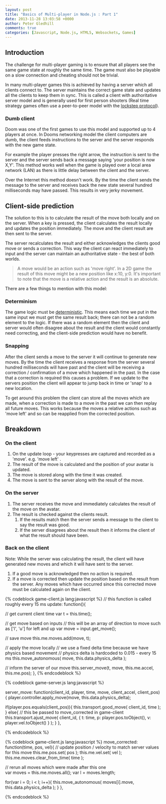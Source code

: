 ```yaml
---
layout: post
title: "Basics of Multi-player in Node.js : Part 1"
date: 2013-11-28 13:03:58 +0000
author: Peter Gledhill
comments: true
categories: [Javascript, Node.js, HTML5, Websockets, Games]
---
```


## Introduction

The challenge for multi-player gaming is to ensure that all players see the same game state at roughly the same time. The game must also be playable on a slow connection and cheating should not be trivial. 

In many multi-player games this is achieved by having a server which all clients connect to. The server maintains the correct game state and updates all the clients to keep them in sync.  This is called a client with authoritative server model and is generally used for first person shooters (Real time strategy games often use a peer-to-peer model with the [lockstep protocol](http://en.wikipedia.org/wiki/Lockstep_protocol)).

### Dumb client
Doom was one of the first games to use this model and supported up to 4 players at once.  In Dooms networking model the client computers are dumb, the client feeds instructions to the server and the server responds with the new game state.  

For example the player presses the right arrow, the instruction is sent to the server and the server sends back a message saying 'your position is now X,Y'.  This method works well when the game is played over a local area network (LAN) as there is little delay between the client and the server.

Over the Internet this method doesn't work.  By the time the client sends the message to the server and receives back the new state several hundred milliseconds may have passed. This results in very jerky movement. 

## Client-side prediction

The solution to this is to calculate the result of the move both locally and on the server. When a key is pressed, the client calculates the result locally and updates the position immediately.  The move and the client result are then sent to the server.  

The server recalculates the result and either acknowledges the clients good move or sends a correction.  This way the client can react immediately to input and the server can maintain an authoritative state - the best of both worlds. 

> A move would be an action such as 'move right'. In a 2D game the result of this move might be a new position like x:10, y:0.  It's important to note that the move is a relative action and the result is an absolute.

There are a few things to mention with this model:

### Determinism

The game logic must be [deterministic](http://en.wikipedia.org/wiki/Deterministic_system).  This means each time we put in the same input we must get the same result back; there can not be a random element to the logic. If there was a random element then the client and server would often disagree about the result and the client would constantly need correcting, and the client-side prediction would have no benefit. 

### Snapping
After the client sends a move to the server it will continue to generate new moves.  By the time the client receives a response from the server several hundred milliseconds will have past and the client will be receiving a correction / confirmation of a move which happened in the past.  In the case that a correction is required this causes a problem.  If we update to the servers position the client will appear to jump back in time or 'snap' to a new location.  

To get around this problem the client can store all the moves which are made, when a correction is made to a move in the past we can then replay all future moves.  This works because the moves a relative actions such as 'move left' and so can be reapplied from the corrected position.

## Breakdown

### On the client
1. On the update loop - your keypresses are captured and recorded as a 'move'. e.g. 'move left' .
2. The result of the move is calculated and the position of your avatar is updated.
3. The move is stored along with the time it was created.
4. The move is sent to the server along with the result of the move.

### On the server
1. The server receives the move and immediately calculates the result of the move on the avatar.
2. The result is checked against the clients result.  
    1. If the results match then the server sends a message to the client to say the result was good.
    2. If the server disagrees about the result then it informs the client of what the result should have been.

### Back on the client
Note: While the server was calculating the result, the client will have generated new moves and which it will have sent to the server.

1. If a good move is acknowledged then no action is required.
2. If a move is corrected then update the position based on the result from the server.  Any moves which have occurred since this corrected move must be calculated again on the client.


{% codeblock game-client.js lang:javascript %}
// this function is called roughly every 15 ms
update: function(){

  // get current client time
  var t = this.time();

  // get move based on inputs
  // this will be an array of direction to move such as ['l', 'u'] for left and up
  var move = input.get_move();

  // save move
  this.me.moves.add(move, t);

  // apply the move locally
  // we use a fixed delta time because we have physics based movement
  // physics delta is hardcoded to 0.015 - every 15 ms
  this.move_autonomous( move, this.data.physics_delta );

  // inform the server of our move
  this.server_move(t, move, this.me.accel, this.me.pos);
},
{% endcodeblock %}

{% codeblock game-server.js lang:javascript %}

server_move: function(client_id, player, time, move, client_accel, client_pos){
  player.controller.apply_move(move, this.data.physics_delta);

  if(player.pos.equals(client_pos)){
    this.transport.good_move( client_id, time );
  }
  else{
    // this be passed to move_corrected in game-client
    this.transport.ajust_move(
      client_id,
      {
        t: time,
        p: player.pos.toObject(),
        v: player.vel.toObject()
      }
    );
  }
},

{% endcodeblock %}

{% codeblock game-client.js lang:javascript %}
move_corrected: function(time, pos, vel){
  // update position / velocity to match server values for this move
  this.me.pos.set( pos );
  this.me.vel.set( vel );
  this.me.moves.clear_from_time( time );

  // rerun all moves which were made after this one        
  var moves = this.me.moves.all();
  var l = moves.length;

  for(var i = 0; i < l; i++){
    this.move_autonomous( moves[i].move, this.data.physics_delta );
  }
},

{% endcodeblock %}